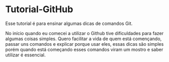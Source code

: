 # Tutorial-GitHub
Esse tutorial é para ensinar algumas dicas de comandos Git.

No início quando eu comecei a utilizar o Github tive dificuldades para fazer algumas coisas simples.
Quero facilitar a vida de quem está començando, passar uns comandos e explicar porque usar eles, essas
dicas são simples porém quando está começando esses comandos viram um mostro e saber utilizar é essencial.

